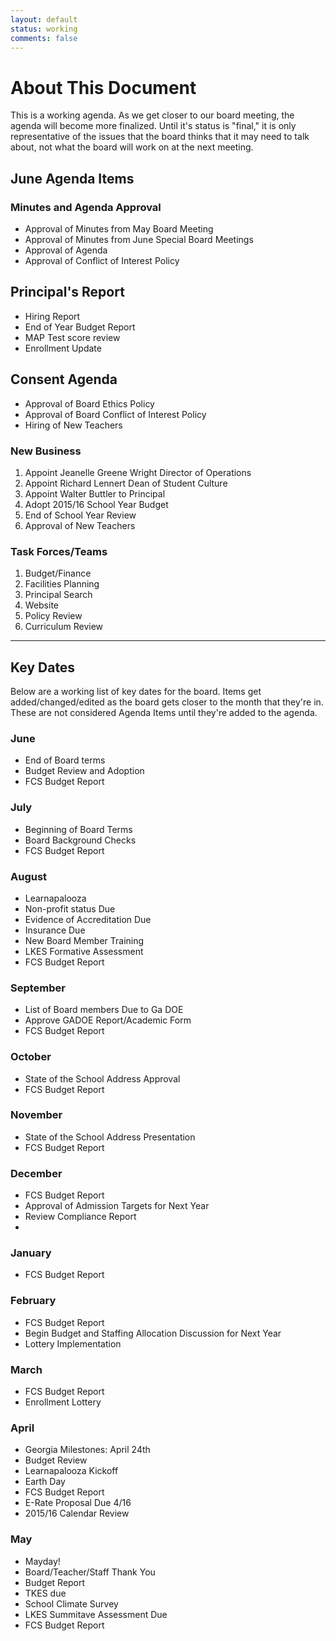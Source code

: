```yaml
---
layout: default
status: working
comments: false
---
```

# About This Document
This is a working agenda. As we get closer to our board meeting, the agenda will become more finalized. Until it's status is "final," it is only representative of the issues that the board thinks that it may need to talk about, not what the board will work on at the next meeting.

## June Agenda Items

### Minutes and Agenda Approval
* Approval of Minutes from May Board Meeting
* Approval of Minutes from June Special Board Meetings
* Approval of Agenda
* Approval of Conflict of Interest Policy

## Principal's Report
* Hiring Report
* End of Year Budget Report
* MAP Test score review
* Enrollment Update

## Consent Agenda
* Approval of Board Ethics Policy
* Approval of Board Conflict of Interest Policy
* Hiring of New Teachers

### New Business
1. Appoint Jeanelle Greene Wright Director of Operations
2. Appoint Richard Lennert Dean of Student Culture
3. Appoint Walter Buttler to Principal
4. Adopt 2015/16 School Year Budget
5. End of School Year Review
6. Approval of New Teachers

### Task Forces/Teams
1. Budget/Finance
2. Facilities Planning
3. Principal Search
4. Website
5. Policy Review
6. Curriculum Review

<hr/>

## Key Dates
Below are a working list of key dates for the board. Items get added/changed/edited as the board gets closer to the month that they're in. These are not considered Agenda Items until they're added to the agenda.


### June
* End of Board terms
* Budget Review and Adoption
* FCS Budget Report

### July
* Beginning of Board Terms
* Board Background Checks
* FCS Budget Report

### August
* Learnapalooza
* Non-profit status Due
* Evidence of Accreditation Due
* Insurance Due
* New Board Member Training
* LKES Formative Assessment
* FCS Budget Report

### September
* List of Board members Due to Ga DOE
* Approve GADOE Report/Academic Form
* FCS Budget Report

### October
* State of the School Address Approval
* FCS Budget Report

### November
* State of the School Address Presentation
* FCS Budget Report

### December
* FCS Budget Report
* Approval of Admission Targets for Next Year
* Review Compliance Report
* 
### January
* FCS Budget Report

### February
* FCS Budget Report
* Begin Budget and Staffing Allocation Discussion for Next Year
* Lottery Implementation

### March
* FCS Budget Report
* Enrollment Lottery

### April
* Georgia Milestones: April 24th
* Budget Review
* Learnapalooza Kickoff
* Earth Day
* FCS Budget Report
* E-Rate Proposal Due 4/16
* 2015/16 Calendar Review

### May

* Mayday!
* Board/Teacher/Staff Thank You
* Budget Report
* TKES due
* School Climate Survey
* LKES Summitave Assessment Due
* FCS Budget Report


